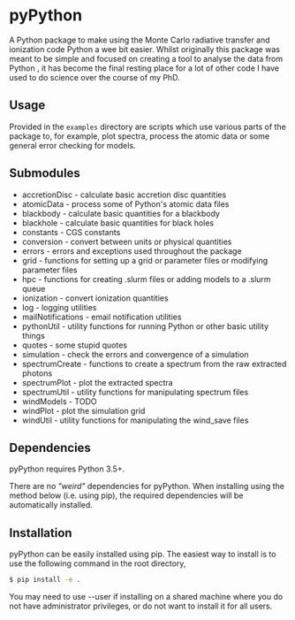 # pyPython

A Python package to make using the Monte Carlo radiative transfer and ionization
code Python a wee bit easier. Whilst originally this package was meant to be
simple and focused on creating a tool to analyse the data from Python , it has 
become the final resting place for a lot of other code I have used to do
science over the course of my PhD.

## Usage

Provided in the `examples` directory are scripts which use various parts of
the package to, for example, plot spectra, process the atomic data or some 
general error checking for models. 

## Submodules

- accretionDisc - calculate basic accretion disc quantities
- atomicData - process some of Python's atomic data files
- blackbody - calculate basic quantities for a blackbody
- blackhole - calculate basic quantities for black holes
- constants - CGS constants
- conversion - convert between units or physical quantities
- errors - errors and exceptions used throughout the package
- grid - functions for setting up a grid or parameter files or modifying parameter files
- hpc - functions for creating .slurm files or adding models to a .slurm queue
- ionization - convert ionization quantities
- log - logging utilities
- mailNotifications - email notification utilities
- pythonUtil - utility functions for running Python or other basic utility things
- quotes - some stupid quotes
- simulation - check the errors and convergence of a simulation
- spectrumCreate - functions to create a spectrum from the raw extracted photons 
- spectrumPlot - plot the extracted spectra
- spectrumUtil - utility functions for manipulating spectrum files
- windModels - TODO
- windPlot - plot the simulation grid
- windUtil - utility functions for manipulating the wind_save files

## Dependencies

pyPython requires Python 3.5+.

There are no _"weird"_ dependencies for pyPython. When installing using the
method below (i.e. using pip), the required dependencies will be automatically
installed.

## Installation

pyPython can be easily installed using pip. The easiest way to install is to use
the following command in the root directory,

```bash
$ pip install -e .
```

You may need to use --user if installing on a shared machine where you do not
have administrator privileges, or do not want to install it for all users.

